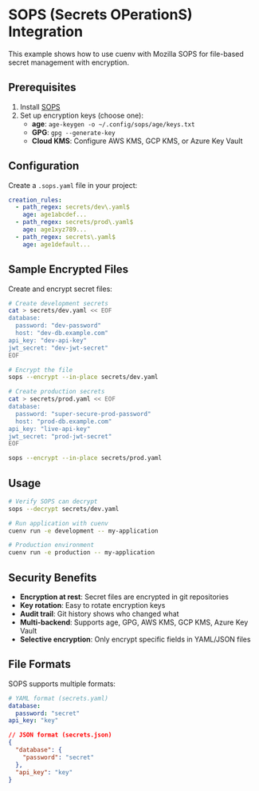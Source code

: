 # SOPS (Secrets OPerationS) Integration

This example shows how to use cuenv with Mozilla SOPS for file-based secret management with encryption.

## Prerequisites

1. Install [SOPS](https://github.com/mozilla/sops)
2. Set up encryption keys (choose one):
   - **age**: `age-keygen -o ~/.config/sops/age/keys.txt`
   - **GPG**: `gpg --generate-key`
   - **Cloud KMS**: Configure AWS KMS, GCP KMS, or Azure Key Vault

## Configuration

Create a `.sops.yaml` file in your project:

```yaml
creation_rules:
  - path_regex: secrets/dev\.yaml$
    age: age1abcdef...
  - path_regex: secrets/prod\.yaml$
    age: age1xyz789...
  - path_regex: secrets\.yaml$
    age: age1default...
```

## Sample Encrypted Files

Create and encrypt secret files:

```bash
# Create development secrets
cat > secrets/dev.yaml << EOF
database:
  password: "dev-password"
  host: "dev-db.example.com"
api_key: "dev-api-key"
jwt_secret: "dev-jwt-secret"
EOF

# Encrypt the file
sops --encrypt --in-place secrets/dev.yaml

# Create production secrets
cat > secrets/prod.yaml << EOF
database:
  password: "super-secure-prod-password"
  host: "prod-db.example.com"
api_key: "live-api-key"
jwt_secret: "prod-jwt-secret"
EOF

sops --encrypt --in-place secrets/prod.yaml
```

## Usage

```bash
# Verify SOPS can decrypt
sops --decrypt secrets/dev.yaml

# Run application with cuenv
cuenv run -e development -- my-application

# Production environment
cuenv run -e production -- my-application
```

## Security Benefits

- **Encryption at rest**: Secret files are encrypted in git repositories
- **Key rotation**: Easy to rotate encryption keys
- **Audit trail**: Git history shows who changed what
- **Multi-backend**: Supports age, GPG, AWS KMS, GCP KMS, Azure Key Vault
- **Selective encryption**: Only encrypt specific fields in YAML/JSON files

## File Formats

SOPS supports multiple formats:

```yaml
# YAML format (secrets.yaml)
database:
  password: "secret"
api_key: "key"
```

```json
// JSON format (secrets.json)
{
  "database": {
    "password": "secret"
  },
  "api_key": "key"
}
```